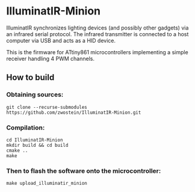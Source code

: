 # IlluminatIR-Minion

IlluminatIR synchronizes lighting devices (and possibly other gadgets) via an infrared serial protocol.
The infrared transmitter is connected to a host computer via USB and acts as a HID device.

This is the firmware for ATtiny861 microcontrollers implementing a simple receiver handling 4 PWM channels.


## How to build

### Obtaining sources:

	git clone --recurse-submodules https://github.com/zwostein/IlluminatIR-Minion.git

### Compilation:

	cd IlluminatIR-Minion
	mkdir build && cd build
	cmake ..
	make

### Then to flash the software onto the microcontroller:

	make upload_illuminatir_minion

